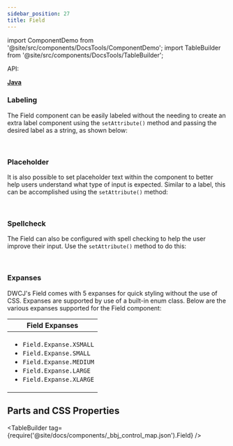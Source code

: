 ```yaml
---
sidebar_position: 27
title: Field
---
```


import ComponentDemo from '@site/src/components/DocsTools/ComponentDemo';
import TableBuilder from '@site/src/components/DocsTools/TableBuilder';


<div style={{width: "100%" , display: "flex", justifyContent: "flex-end", marginBottom: "-50px"}}>
<p style={{color: "gray"}} >API:&nbsp;</p>
<b><a href="https://javadoc.io/static/org.dwcj/dwcj-engine/0.15.0/org/dwcj/controls/textbox/TextBox.html" style={{justifySelf: "flex-end"}}> Java </a></b>
</div>

### Labeling

The Field component can be easily labeled without the needing to create an extra label component using the `setAttribute()` method and passing the desired label as a string, as shown below: <br/>

<ComponentDemo 
path='https://hot.bbx.kitchen/webapp/controlsamples?class=control_demos.textboxdemos.TextBoxLabel' 
javaE='https://raw.githubusercontent.com/DwcJava/ControlSamples/main/src/main/java/control_demos/textboxdemos/TextBoxLabel.java'
javaC='https://raw.githubusercontent.com/DwcJava/ControlSamples/main/src/main/code_snippets/textbox/Label.txt'
cssURL='https://raw.githubusercontent.com/DwcJava/ControlSamples/main/src/main/resources/css/textboxstyles/text_box_styles.css' 
javaHighlight='{16}'
height = '125px'
/>

<br/>

### Placeholder

It is also possible to set placeholder text within the component to better help users understand what type of input is expected. Similar to a label, this can be accomplished using the `setAttribute()` method: <br/>

<ComponentDemo 
path='https://hot.bbx.kitchen/webapp/controlsamples?class=control_demos.textboxdemos.TextBoxPlaceholder' 
javaE='https://raw.githubusercontent.com/DwcJava/ControlSamples/main/src/main/java/control_demos/textboxdemos/TextBoxPlaceholder.java'
javaC='https://raw.githubusercontent.com/DwcJava/ControlSamples/main/src/main/code_snippets/textbox/Placeholder.txt'
cssURL='https://raw.githubusercontent.com/DwcJava/ControlSamples/main/src/main/resources/css/textboxstyles/text_box_styles.css' 
javaHighlight='{16}'
height = '125px'
/>

<br/>

### Spellcheck

The Field can also be configured with spell checking to help the user improve their input. Use the `setAttribute()` method to do this:

<ComponentDemo 
path='https://hot.bbx.kitchen/webapp/controlsamples?class=control_demos.textboxdemos.TextBoxSpellcheck' 
javaE='https://raw.githubusercontent.com/DwcJava/ControlSamples/main/src/main/java/control_demos/textboxdemos/TextBoxSpellcheck.java'
javaC='https://raw.githubusercontent.com/DwcJava/ControlSamples/main/src/main/code_snippets/textbox/Spellcheck.txt'
cssURL='https://raw.githubusercontent.com/DwcJava/ControlSamples/main/src/main/resources/css/textboxstyles/text_box_styles.css' 
javaHighlight='{16}'
height = '125px'
/>

<br/>

### Expanses

DWCJ's Field comes with 5 expanses for quick styling without the use of CSS. Expanses are supported by use of a built-in enum class.
Below are the various expanses supported for the Field component: <br/>

<ComponentDemo 
path='https://hot.bbx.kitchen/webapp/controlsamples?class=control_demos.textboxdemos.TextBoxExpanses' 
javaE='https://raw.githubusercontent.com/DwcJava/ControlSamples/main/src/main/java/control_demos/textboxdemos/TextBoxExpanses.java'
javaC='https://raw.githubusercontent.com/DwcJava/ControlSamples/main/src/main/code_snippets/textbox/Expanses.txt'
cssURL='https://raw.githubusercontent.com/DwcJava/ControlSamples/main/src/main/resources/css/textboxstyles/text_box_styles.css' 
javaHighlight='{16,19,22,25,28}'
height = '160px'
/>

|Field Expanses|
|-|
|<ul><li>```Field.Expanse.XSMALL```</li><li>```Field.Expanse.SMALL```</li><li>```Field.Expanse.MEDIUM```</li><li>```Field.Expanse.LARGE```</li><li>```Field.Expanse.XLARGE```</li></ul>|

## Parts and CSS Properties

<TableBuilder tag={require('@site/docs/components/_bbj_control_map.json').Field} />